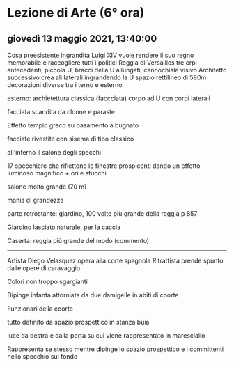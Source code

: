 # Lezione di Arte (6° ora)

## giovedì 13 maggio 2021, 13:40:00


Cosa preesistente ingrandita
Luigi XIV vuole rendere il suo regno memorabile e raccogliere tutti i politici
Reggia di Versailles tre crpi antecedenti, piccola U, bracci della U allungati, cannochiale visivo
Architetto successivo crea ali laterali ingrandendo la U spazio rettilineo di 580m
decorazioni diverse tra i terno e esterno

esterno: archietettura classica (faccciata) 
corpo ad U con corpi laterali

facciata scandita da clonne e paraste

Effetto tempio greco su basamento a bugnato 

facciate rivestite con sisema di tipo classico

all'interno il salone degli specchi


17 specchiere che riflettono le finestre prospicenti dando un effetto luminoso magnifico + ori e stucchi

salone molto grande (70 m)

mania di grandezza

parte retrostante: giardino, 100 volte più grande della reggia p 857

Giardino lasciato naturale, per la caccia


Caserta: reggia più grande del modo (commento)

---

Artista Diego Velasquez opera alla corte spagnola
Ritrattista
prende spunto dalle opere di caravaggio

Colori non troppo sgargianti

Dipinge infanta attorniata da due damigelle in abiti di coorte

Funzionari della coorte

tutto definito da spazio prospettico in stanza buia

luce da destra e dalla porta su cui viene rappresentato in maresciallo

Rappresenta se stesso mentre dipinge lo spazio prospettico e i committenti nello specchio sul fondo

<!--stackedit_data:
eyJoaXN0b3J5IjpbMTA4MTk0MDU4Nl19
-->